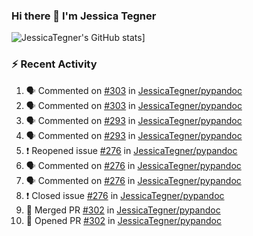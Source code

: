 ### Hi there 👋 I'm Jessica Tegner

![JessicaTegner's GitHub stats](https://github-readme-stats.vercel.app/api?username=jessicategner)]


### :zap: Recent Activity

<!--START_SECTION:activity-->
1. 🗣 Commented on [#303](https://github.com/JessicaTegner/pypandoc/issues/303) in [JessicaTegner/pypandoc](https://github.com/JessicaTegner/pypandoc)
2. 🗣 Commented on [#303](https://github.com/JessicaTegner/pypandoc/issues/303) in [JessicaTegner/pypandoc](https://github.com/JessicaTegner/pypandoc)
3. 🗣 Commented on [#293](https://github.com/JessicaTegner/pypandoc/issues/293) in [JessicaTegner/pypandoc](https://github.com/JessicaTegner/pypandoc)
4. 🗣 Commented on [#293](https://github.com/JessicaTegner/pypandoc/issues/293) in [JessicaTegner/pypandoc](https://github.com/JessicaTegner/pypandoc)
5. ❗️ Reopened issue [#276](https://github.com/JessicaTegner/pypandoc/issues/276) in [JessicaTegner/pypandoc](https://github.com/JessicaTegner/pypandoc)
6. 🗣 Commented on [#276](https://github.com/JessicaTegner/pypandoc/issues/276) in [JessicaTegner/pypandoc](https://github.com/JessicaTegner/pypandoc)
7. 🗣 Commented on [#276](https://github.com/JessicaTegner/pypandoc/issues/276) in [JessicaTegner/pypandoc](https://github.com/JessicaTegner/pypandoc)
8. ❗️ Closed issue [#276](https://github.com/JessicaTegner/pypandoc/issues/276) in [JessicaTegner/pypandoc](https://github.com/JessicaTegner/pypandoc)
9. 🎉 Merged PR [#302](https://github.com/JessicaTegner/pypandoc/pull/302) in [JessicaTegner/pypandoc](https://github.com/JessicaTegner/pypandoc)
10. 💪 Opened PR [#302](https://github.com/JessicaTegner/pypandoc/pull/302) in [JessicaTegner/pypandoc](https://github.com/JessicaTegner/pypandoc)
<!--END_SECTION:activity-->
